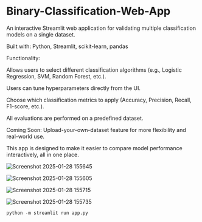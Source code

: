 # Binary-Classification-Web-App


An interactive Streamlit web application for validating multiple classification models on a single dataset.

Built with: Python, Streamlit, scikit-learn, pandas

Functionality:

Allows users to select different classification algorithms (e.g., Logistic Regression, SVM, Random Forest, etc.).

Users can tune hyperparameters directly from the UI.

Choose which classification metrics to apply (Accuracy, Precision, Recall, F1-score, etc.).

All evaluations are performed on a predefined dataset.

Coming Soon: Upload-your-own-dataset feature for more flexibility and real-world use.

This app is designed to make it easier to compare model performance interactively, all in one place.



![Screenshot 2025-01-28 155645](https://github.com/user-attachments/assets/38c65973-03d8-48cb-b7af-f89ac2724b5a)

![Screenshot 2025-01-28 155605](https://github.com/user-attachments/assets/6cca2ab8-f604-44c6-a313-0ca22e9eedf0)

![Screenshot 2025-01-28 155715](https://github.com/user-attachments/assets/5b8e3803-81dd-4ea7-9a62-b52c2cc5f487)

![Screenshot 2025-01-28 155735](https://github.com/user-attachments/assets/7a3f2931-95b6-4c85-996a-e9b569fb4a1c)

```
python -m streamlit run app.py
```
